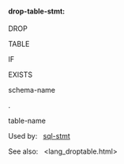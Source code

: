 #### drop\-table\-stmt:







DROP



TABLE



IF



EXISTS



schema\-name



.



table\-name












Used by:   [sql\-stmt](#sql-stmt)  

See also:   <lang_droptable.html>

